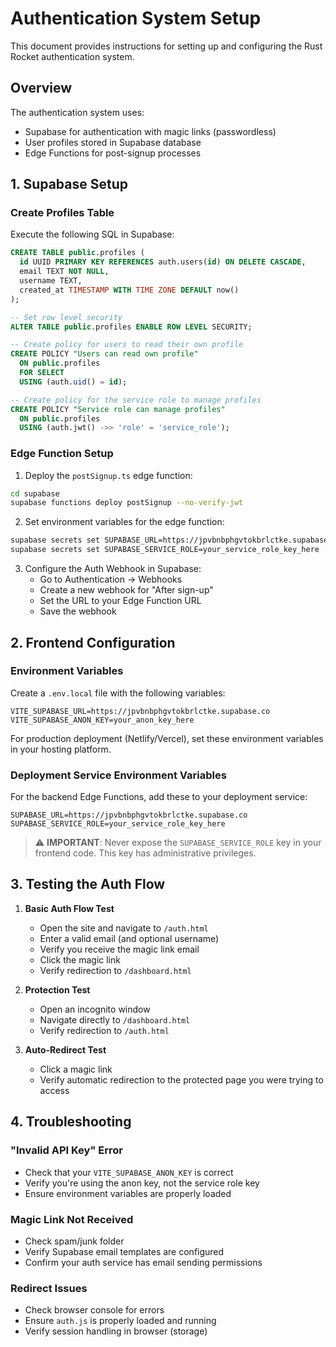 # Authentication System Setup

This document provides instructions for setting up and configuring the Rust Rocket authentication system.

## Overview

The authentication system uses:
- Supabase for authentication with magic links (passwordless)
- User profiles stored in Supabase database
- Edge Functions for post-signup processes

## 1. Supabase Setup

### Create Profiles Table

Execute the following SQL in Supabase:

```sql
CREATE TABLE public.profiles (
  id UUID PRIMARY KEY REFERENCES auth.users(id) ON DELETE CASCADE,
  email TEXT NOT NULL,
  username TEXT,
  created_at TIMESTAMP WITH TIME ZONE DEFAULT now()
);

-- Set row level security
ALTER TABLE public.profiles ENABLE ROW LEVEL SECURITY;

-- Create policy for users to read their own profile
CREATE POLICY "Users can read own profile" 
  ON public.profiles 
  FOR SELECT 
  USING (auth.uid() = id);

-- Create policy for the service role to manage profiles
CREATE POLICY "Service role can manage profiles" 
  ON public.profiles 
  USING (auth.jwt() ->> 'role' = 'service_role');
```

### Edge Function Setup

1. Deploy the `postSignup.ts` edge function:

```bash
cd supabase
supabase functions deploy postSignup --no-verify-jwt
```

2. Set environment variables for the edge function:

```bash
supabase secrets set SUPABASE_URL=https://jpvbnbphgvtokbrlctke.supabase.co
supabase secrets set SUPABASE_SERVICE_ROLE=your_service_role_key_here
```

3. Configure the Auth Webhook in Supabase:
   - Go to Authentication → Webhooks
   - Create a new webhook for "After sign-up"
   - Set the URL to your Edge Function URL
   - Save the webhook

## 2. Frontend Configuration

### Environment Variables

Create a `.env.local` file with the following variables:

```
VITE_SUPABASE_URL=https://jpvbnbphgvtokbrlctke.supabase.co
VITE_SUPABASE_ANON_KEY=your_anon_key_here
```

For production deployment (Netlify/Vercel), set these environment variables in your hosting platform.

### Deployment Service Environment Variables

For the backend Edge Functions, add these to your deployment service:

```
SUPABASE_URL=https://jpvbnbphgvtokbrlctke.supabase.co
SUPABASE_SERVICE_ROLE=your_service_role_key_here
```

> ⚠️ **IMPORTANT**: Never expose the `SUPABASE_SERVICE_ROLE` key in your frontend code. This key has administrative privileges.

## 3. Testing the Auth Flow

1. **Basic Auth Flow Test**
   - Open the site and navigate to `/auth.html`
   - Enter a valid email (and optional username)
   - Verify you receive the magic link email
   - Click the magic link
   - Verify redirection to `/dashboard.html`

2. **Protection Test**
   - Open an incognito window
   - Navigate directly to `/dashboard.html`
   - Verify redirection to `/auth.html`

3. **Auto-Redirect Test**
   - Click a magic link
   - Verify automatic redirection to the protected page you were trying to access

## 4. Troubleshooting

### "Invalid API Key" Error
- Check that your `VITE_SUPABASE_ANON_KEY` is correct
- Verify you're using the anon key, not the service role key
- Ensure environment variables are properly loaded

### Magic Link Not Received
- Check spam/junk folder
- Verify Supabase email templates are configured
- Confirm your auth service has email sending permissions

### Redirect Issues
- Check browser console for errors
- Ensure `auth.js` is properly loaded and running
- Verify session handling in browser (storage) 